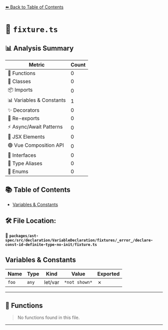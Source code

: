 [⬅️ Back to Table of Contents](../../../../../../../../index.md)

# 📄 `fixture.ts`

## 📊 Analysis Summary

| Metric | Count |
|--------|-------|
| 🔧 Functions | 0 |
| 🧱 Classes | 0 |
| 📦 Imports | 0 |
| 📊 Variables & Constants | 1 |
| ✨ Decorators | 0 |
| 🔄 Re-exports | 0 |
| ⚡ Async/Await Patterns | 0 |
| 💠 JSX Elements | 0 |
| 🟢 Vue Composition API | 0 |
| 📐 Interfaces | 0 |
| 📑 Type Aliases | 0 |
| 🎯 Enums | 0 |

## 📚 Table of Contents

- [Variables & Constants](#variables-constants)

## 🛠️ File Location:
📂 **`packages/ast-spec/src/declaration/VariableDeclaration/fixtures/_error_/declare-const-id-definite-type-no-init/fixture.ts`**

## Variables & Constants

| Name | Type | Kind | Value | Exported |
|------|------|------|-------|----------|
| `foo` | `any` | let/var | `*not shown*` | ✗ |


---

## 🔧 Functions

> No functions found in this file.


---